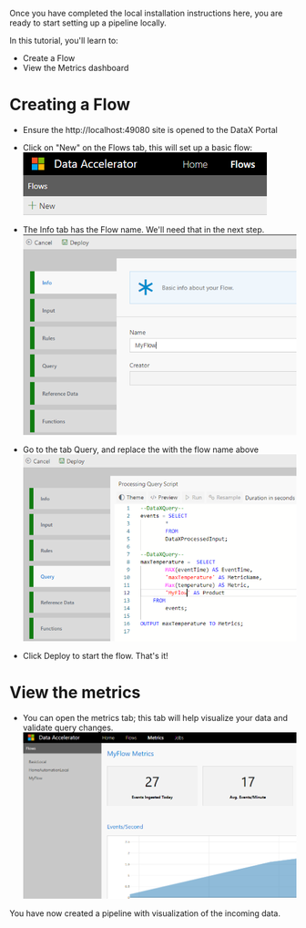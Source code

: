 Once you have completed the local installation instructions here, you are ready to start setting up a pipeline locally.

In this tutorial, you'll learn to:
 - Create a Flow
 - View the Metrics dashboard

# Creating a Flow
 - Ensure the http://localhost:49080 site is opened to the DataX Portal
 - Click on "New" on the Flows tab, this will set up a basic flow:<br />
 ![New Flow](./tutorials/images/Tutorial1-1.png)

 - The Info tab has the Flow name.  We'll need that in the next step.
![Flow Info](./tutorials/images/Tutorial1-2.png)
 - Go to the tab Query, and replace the <flowname> with the flow name above
![Flow Query](./tutorials/images/Tutorial1-3.png)
 - Click Deploy to start the flow.  That's it! 

# View the metrics
 - You can open the metrics tab; this tab will help visualize your data and validate query changes.
	![Metrics](./tutorials/images/Tutorial1-4.png)

You have now created a pipeline with visualization of the incoming data.
